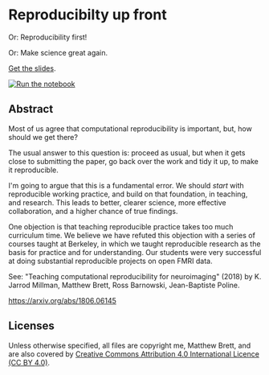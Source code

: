 # Reproducibilty up front

Or: Reproducibility first!

Or: Make science great again.

[Get the slides](https://github.com/matthew-brett/nss-reproduce/blob/master/reproducibility_up_front.pdf).

[![Run the notebook](https://mybinder.org/badge.svg)](https://mybinder.org/v2/gh/matthew-brett/nss-reproduce/master?filepath=permutation_test.ipynb)

## Abstract

Most of us agree that computational reproducibility is important, but, how
should we get there?

The usual answer to this question is: proceed as usual, but when it gets close
to submitting the paper, go back over the work and tidy it up, to make it
reproducible.

I'm going to argue that this is a fundamental error.  We should *start* with
reproducible working practice, and build on that foundation, in teaching, and
research.  This leads to better, clearer science, more effective
collaboration, and a higher chance of true findings.

One objection is that teaching reproducible practice takes too much curriculum
time.  We believe we have refuted this objection with a series of courses
taught at Berkeley, in which we taught reproducible research as the basis for
practice and for understanding.  Our students were very successful at doing
substantial reproducible projects on open FMRI data.

See: "Teaching computational reproducibility for neuroimaging" (2018) by K.
Jarrod Millman, Matthew Brett, Ross Barnowski, Jean-Baptiste Poline.

https://arxiv.org/abs/1806.06145

## Licenses

Unless otherwise specified, all files are copyright me, Matthew Brett, and are
also covered by [Creative Commons Attribution 4.0 International Licence (CC BY
4.0)](http://creativecommons.org/licenses/by/4.0).
